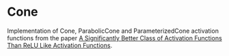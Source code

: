 # Cone

Implementation of Cone, ParabolicCone and ParameterizedCone activation functions from the paper [A Significantly Better Class of Activation Functions Than ReLU Like Activation Functions](https://arxiv.org/pdf/2405.04459).

